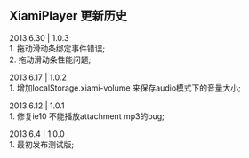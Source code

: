﻿<h2>XiamiPlayer 更新历史</h2>

<p>2013.6.30 | 1.0.3<br>
1. 拖动滑动条绑定事件错误;<br/>2. 拖动滑动条性能问题;</p>

<p>2013.6.17 | 1.0.2<br>
1. 增加localStorage.xiami-volume 来保存audio模式下的音量大小;</p>

<p>2013.6.12 | 1.0.1<br>
1. 修复ie10 不能播放attachment mp3的bug;</p>

<p>2013.6.4 | 1.0.0<br>
1. 最初发布测试版;</p>
